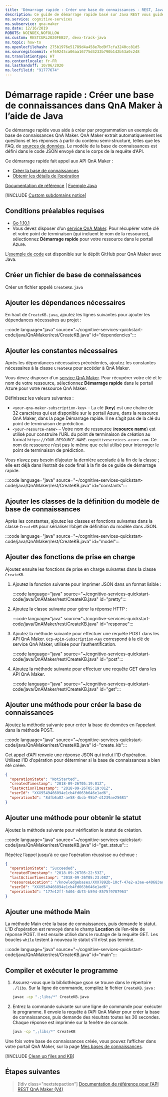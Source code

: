 ```yaml
---
title: 'Démarrage rapide : Créer une base de connaissances - REST, Java - QnA Maker'
description: Ce guide de démarrage rapide basé sur Java REST vous guide dans la création, par programmation, d’un exemple de base de connaissances QnA Maker qui apparaîtra dans le tableau de bord Azure de votre compte d’API Cognitive Services.
ms.service: cognitive-services
ms.subservice: qna-maker
ms.date: 12/16/2019
ROBOTS: NOINDEX,NOFOLLOW
ms.custom: RESTCURL2020FEB27, devx-track-java
ms.topic: how-to
ms.openlocfilehash: 275b1976e51789d4a458e7bd9f7cfa3240cc81d5
ms.sourcegitcommit: ef69245ca06aa16775d4232b790b142b53a0c248
ms.translationtype: HT
ms.contentlocale: fr-FR
ms.lasthandoff: 10/06/2020
ms.locfileid: "91777674"
---
```

# <a name="quickstart-create-a-knowledge-base-in-qna-maker-using-java"></a>Démarrage rapide : Créer une base de connaissances dans QnA Maker à l’aide de Java

Ce démarrage rapide vous aide à créer par programmation un exemple de base de connaissances QnA Maker. QnA Maker extrait automatiquement les questions et les réponses à partir du contenu semi-structuré, telles que les FAQ, de [sources de données](../Concepts/knowledge-base.md). Le modèle de la base de connaissances est défini dans le code JSON envoyé dans le corps de la requête d’API.

Ce démarrage rapide fait appel aux API QnA Maker :
* [Créer la base de connaissances](https://docs.microsoft.com/rest/api/cognitiveservices/qnamaker/knowledgebase/create)
* [Obtenir les détails de l’opération](https://docs.microsoft.com/rest/api/cognitiveservices/qnamaker/operations/getdetails)

[Documentation de référence](https://docs.microsoft.com/rest/api/cognitiveservices/qnamaker/knowledgebase) | [Exemple Java](https://github.com/Azure-Samples/cognitive-services-qnamaker-java/blob/master/documentation-samples/quickstarts/create-knowledge-base/CreateKB.java)

[!INCLUDE [Custom subdomains notice](../../../../includes/cognitive-services-custom-subdomains-note.md)]

## <a name="prerequisites"></a>Conditions préalables requises

* [Go 1.10.1](https://golang.org/dl/)
* Vous devez disposer d’un [service QnA Maker](../How-To/set-up-qnamaker-service-azure.md). Pour récupérer votre clé et votre point de terminaison (qui incluent le nom de la ressource), sélectionnez **Démarrage rapide** pour votre ressource dans le portail Azure.

L’[exemple de code](https://github.com/Azure-Samples/cognitive-services-qnamaker-java/blob/master/documentation-samples/quickstarts/create-knowledge-base/CreateKB.java) est disponible sur le dépôt GitHub pour QnA Maker avec Java.

## <a name="create-a-knowledge-base-file"></a>Créer un fichier de base de connaissances

Créer un fichier appelé `CreateKB.java`

## <a name="add-the-required-dependencies"></a>Ajouter les dépendances nécessaires

En haut de `CreateKB.java`, ajoutez les lignes suivantes pour ajouter les dépendances nécessaires au projet :

:::code language="java" source="~/cognitive-services-quickstart-code/java/QnAMaker/rest/CreateKB.java" id="dependencies":::

## <a name="add-the-required-constants"></a>Ajouter les constantes nécessaires
Après les dépendances nécessaires précédentes, ajoutez les constantes nécessaires à la classe `CreateKB` pour accéder à QnA Maker.

Vous devez disposer d’un [service QnA Maker](../How-To/set-up-qnamaker-service-azure.md). Pour récupérer votre clé et le nom de votre ressource, sélectionnez **Démarrage rapide** dans le portail Azure pour votre ressource QnA Maker.

Définissez les valeurs suivantes :

* `<your-qna-maker-subscription-key>` – La clé (**key**) est une chaîne de 32 caractères qui est disponible sur le portail Azure, dans la ressource QnA Maker, dans la page Démarrage rapide. Il ne s’agit pas de la clé du point de terminaison de prédiction.
* `<your-resource-name>` – Votre nom de ressource (**resource name**) est utilisé pour construire l’URL du point de terminaison de création au format `https://YOUR-RESOURCE-NAME.cognitiveservices.azure.com`. Ce nom de ressource n’est pas le même que celui utilisé pour interroger le point de terminaison de prédiction.

Vous n’avez pas besoin d’ajouter la dernière accolade à la fin de la classe ; elle est déjà dans l’extrait de code final à la fin de ce guide de démarrage rapide.

:::code language="java" source="~/cognitive-services-quickstart-code/java/QnAMaker/rest/CreateKB.java" id="constants":::


## <a name="add-the-kb-model-definition-classes"></a>Ajouter les classes de la définition du modèle de base de connaissances
Après les constantes, ajoutez les classes et fonctions suivantes dans la classe `CreateKB` pour sérialiser l’objet de définition du modèle dans JSON.

:::code language="java" source="~/cognitive-services-quickstart-code/java/QnAMaker/rest/CreateKB.java" id="model":::

## <a name="add-supporting-functions"></a>Ajouter des fonctions de prise en charge

Ajoutez ensuite les fonctions de prise en charge suivantes dans la classe `CreateKB`.

1. Ajoutez la fonction suivante pour imprimer JSON dans un format lisible :

    :::code language="java" source="~/cognitive-services-quickstart-code/java/QnAMaker/rest/CreateKB.java" id="pretty":::

2. Ajoutez la classe suivante pour gérer la réponse HTTP :

    :::code language="java" source="~/cognitive-services-quickstart-code/java/QnAMaker/rest/CreateKB.java" id="response":::

3. Ajoutez la méthode suivante pour effectuer une requête POST dans les API QnA Maker. `Ocp-Apim-Subscription-Key` correspond à la clé de service QnA Maker, utilisée pour l’authentification.

    :::code language="java" source="~/cognitive-services-quickstart-code/java/QnAMaker/rest/CreateKB.java" id="post":::

4. Ajoutez la méthode suivante pour effectuer une requête GET dans les API QnA Maker.

    :::code language="java" source="~/cognitive-services-quickstart-code/java/QnAMaker/rest/CreateKB.java" id="get":::

## <a name="add-a-method-to-create-the-kb"></a>Ajouter une méthode pour créer la base de connaissances
Ajoutez la méthode suivante pour créer la base de données en l’appelant dans la méthode POST.

:::code language="java" source="~/cognitive-services-quickstart-code/java/QnAMaker/rest/CreateKB.java" id="create_kb":::

Cet appel d’API renvoie une réponse JSON qui inclut l’ID d’opération. Utilisez l’ID d’opération pour déterminer si la base de connaissances a bien été créée.

```JSON
{
  "operationState": "NotStarted",
  "createdTimestamp": "2018-09-26T05:19:01Z",
  "lastActionTimestamp": "2018-09-26T05:19:01Z",
  "userId": "XXX9549466094e1cb4fd063b646e1ad6",
  "operationId": "8dfb6a82-ae58-4bcb-95b7-d1239ae25681"
}
```

## <a name="add-a-method-to-get-status"></a>Ajouter une méthode pour obtenir le statut
Ajoutez la méthode suivante pour vérification le statut de création.

:::code language="java" source="~/cognitive-services-quickstart-code/java/QnAMaker/rest/CreateKB.java" id="get_status":::

Répétez l’appel jusqu’à ce que l’opération réussisse ou échoue :

```JSON
{
  "operationState": "Succeeded",
  "createdTimestamp": "2018-09-26T05:22:53Z",
  "lastActionTimestamp": "2018-09-26T05:23:08Z",
  "resourceLocation": "/knowledgebases/XXX7892b-10cf-47e2-a3ae-e40683adb714",
  "userId": "XXX9549466094e1cb4fd063b646e1ad6",
  "operationId": "177e12ff-5d04-4b73-b594-8575f9787963"
}
```

## <a name="add-a-main-method"></a>Ajouter une méthode Main
La méthode Main crée la base de connaissances, puis demande le statut. L’ID d’opération est renvoyé dans le champ **Location** de l’en-tête de réponse POST. Il est ensuite utilisé dans le routage de la requête GET. Les boucles `while` testent à nouveau le statut s’il n’est pas terminé.

:::code language="java" source="~/cognitive-services-quickstart-code/java/QnAMaker/rest/CreateKB.java" id="main":::

## <a name="compile-and-run-the-program"></a>Compiler et exécuter le programme

1. Assurez-vous que la bibliothèque gson se trouve dans le répertoire `./libs`. Sur la ligne de commande, compilez le fichier `CreateKB.java` :

    ```bash
    javac -cp ".;libs/*" CreateKB.java
    ```

2. Entrez la commande suivante sur une ligne de commande pour exécuter le programme. Il envoie la requête à l’API QnA Maker pour créer la base de connaissances, puis demande des résultats toutes les 30 secondes. Chaque réponse est imprimée sur la fenêtre de console.

    ```bash
    java -cp ",;libs/*" CreateKB
    ```

Une fois votre base de connaissances créée, vous pouvez l’afficher dans votre portail QnA Maker, sur la page [Mes bases de connaissances](https://www.qnamaker.ai/Home/MyServices).

[!INCLUDE [Clean up files and KB](../../../../includes/cognitive-services-qnamaker-quickstart-cleanup-resources.md)]

## <a name="next-steps"></a>Étapes suivantes

> [!div class="nextstepaction"]
> [Documentation de référence pour l’API REST QnA Maker (V4)](https://go.microsoft.com/fwlink/?linkid=2092179)
